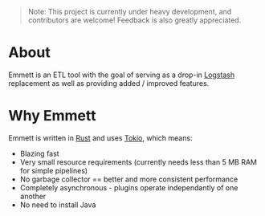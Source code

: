 > Note: This project is currently under heavy development, and contributors are welcome! Feedback is also greatly appreciated.

# About

Emmett is an ETL tool with the goal of serving as a drop-in [Logstash](https://www.elastic.co/products/logstash) replacement as well as
providing added / improved features.

# Why Emmett

Emmett is written in [Rust](https://www.rust-lang.org/) and uses [Tokio](https://tokio.rs/), which means:

- Blazing fast
- Very small resource requirements (currently needs less than 5 MB RAM for simple pipelines)
- No garbage collector == better and more consistent performance
- Completely asynchronous - plugins operate independantly of one another
- No need to install Java